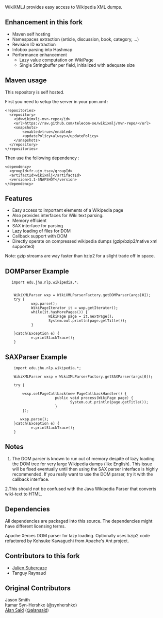 WikiXMLJ provides easy access to Wikipedia XML dumps.

Enhancement in this fork
------------------------

* Maven self hosting
* Namespaces extraction (article, discussion, book, category, ...)
* Revision ID extraction
* Infobox parsing into Hashmap
* Performance enhancement
    * Lazy value computation on WikiPage
    * Single Stringbuffer per field, initialized with adequate size

Maven usage
-----------

This repository is self hosted. 


First you need to setup the server in your pom.xml :


    <repositories>
      <repository>
        <id>wikimxlj-mvn-repo</id>
        <url>https://raw.github.com/telecom-se/wikixmlj/mvn-repo/</url>
        <snapshots>
            <enabled>true</enabled>
            <updatePolicy>always</updatePolicy>
        </snapshots>
      </repository>
    </repositories>

Then use the following dependency :

    <dependency>
      <groupId>fr.ujm.tse</groupId>
      <artifactId>wikixmlj</artifactId>
      <version>1.1-SNAPSHOT</version>
    </dependency>


Features
--------

* Easy access to important elements of a Wikipedia page
* Also provides interfaces for Wiki text parsing.
* Memory efficient
* SAX interface for parsing
* Lazy loading of files for DOM
* Callback support with DOM
* Directly operate on compressed wikipedia dumps (gzip/bzip2/native xml supported)

Note: gzip streams are way faster than bzip2 for a slight trade off in space.

DOMParser Example
-----------------

       import edu.jhu.nlp.wikipedia.*;


        WikiXMLParser wxp = WikiXMLParserFactory.getDOMParser(args[0]);
        try {
                wxp.parse();
                WikiPageIterator it = wxp.getIterator();
                while(it.hasMorePages()) {
                        WikiPage page = it.nextPage();
                        System.out.println(page.getTitle());
                }

        }catch(Exception e) {
                e.printStackTrace();
        }


SAXParser Example
-----------------

        import edu.jhu.nlp.wikipedia.*;

        WikiXMLParser wxsp = WikiXMLParserFactory.getSAXParser(args[0]);
                
        try {
                  
            wxsp.setPageCallback(new PageCallbackHandler() { 
                           public void process(WikiPage page) {
                                  System.out.println(page.getTitle());
                           }
            });
                
           wxsp.parse();
        }catch(Exception e) {
                e.printStackTrace();
        }

Notes
-----

1. The DOM parser is known to run out of memory despite of lazy loading the DOM tree for very large Wikipedia dumps (like English). This issue will be fixed eventually until then using the SAX parser interface is highly recommended. If you really want to use the DOM parser, try it with the callback interface.

2.This should not be confused with the Java Wikipedia Parser that converts wiki-text to HTML.

Dependencies
------------

All dependencies are packaged into this source. The dependencies might have different licensing terms.

Apache Xerces DOM parser for lazy loading.
Optionally uses bzip2 code refactored by Kohsuke Kawaguchi from Apache's Ant project.

Contributors to this fork
-------------------------

* [Julien Subercaze](http://satin-ppl.telecom-st-etienne.fr/jsubercaze/)
* Tanguy Raynaud

Original Contributors
------------
Jason Smith<br>
Itamar Syn-Hershko (@synhershko)<br>
[Alan Said](http://github.com/alansaid) ([@alansaid](http://twitter.com/alansaid))
